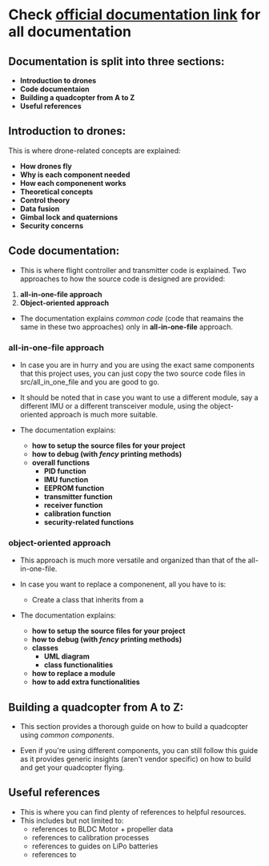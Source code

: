 # Check [official documentation link]() for all documentation

## Documentation is split into three sections:
 - __Introduction to drones__
 - __Code documentaion__
 - __Building a quadcopter from A to Z__
 - __Useful references__

## Introduction to drones:
 This is where drone-related concepts are explained:
 - __How drones fly__
 - __Why is each component needed__
 - __How each componenent works__
 - __Theoretical concepts__
  - __Control theory__
  - __Data fusion__
  - __Gimbal lock and quaternions__
 - __Security concerns__

## Code documentation:
 - This is where flight controller and transmitter code is explained.
Two approaches to how the source code is designed are provided:
  1. __all-in-one-file approach__
  2. __Object-oriented approach__

 - The documentation explains _common code_ (code that reamains the same in these two approaches) only in __all-in-one-file__ approach.

### all-in-one-file approach
- In case you are in hurry and you are using the exact same components that this project uses,
you can just copy the two source code files in src/all\_in\_one\_file and you are good to go.

- It should be noted that in case you want to use a different module, say a different IMU or a different
transceiver module, using the object-oriented approach is much more suitable.

- The documentation explains:
  - __how to setup the source files for your project__
  - __how to debug (with _fency_ printing methods)__
  - __overall functions__
    - __PID function__
    - __IMU function__
    - __EEPROM function__
    - __transmitter function__
    - __receiver function__
    - __calibration function__
    - __security-related functions__

### object-oriented approach
- This approach is much more versatile and organized than that of the all-in-one-file.
- In case you want to replace a componenent, all you have to is:
  - Create a class that inherits from a

- The documentation explains:
  - __how to setup the source files for your project__
  - __how to debug (with _fency_ printing methods)__
  - __classes__
    - __UML diagram__
    - __class functionalities__
  - __how to replace a module__
  - __how to add extra functionalities__
  

## Building a quadcopter from A to Z:
 -  This section provides a thorough guide on how to build a quadcopter using _common components_.

 - Even if you're using different components, you can still follow this guide as it provides generic
insights (aren't vendor specific) on how to build and get your quadcopter flying.

## Useful references
 - This is where you can find plenty of references to helpful resources.
 - This includes but not limited to:
   - references to BLDC Motor + propeller data
   - references to calibration processes
   - references to guides on LiPo batteries
   - references to 
